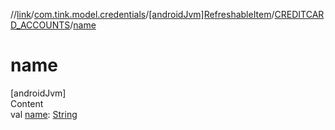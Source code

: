 //[link](../../../index.md)/[com.tink.model.credentials](../../index.md)/[[androidJvm]RefreshableItem](../index.md)/[CREDITCARD_ACCOUNTS](index.md)/[name](name.md)



# name  
[androidJvm]  
Content  
val [name](name.md): [String](https://kotlinlang.org/api/latest/jvm/stdlib/kotlin/-string/index.html)  



